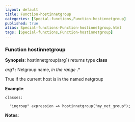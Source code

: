 ```yaml
---
layout: default
title: Function-hostinnetgroup
categories: [Special-functions,Function-hostinnetgroup]
published: true
alias: Special-functions-Function-hostinnetgroup.html
tags: [Special-functions,Function-hostinnetgroup]
---
```


### Function hostinnetgroup

**Synopsis**: hostinnetgroup(arg1) returns type **class**

  
 *arg1* : Netgroup name, *in the range* .\*   

True if the current host is in the named netgroup

**Example**:  
   

```cf3
classes:

  "ingroup" expression => hostinnetgroup("my_net_group");
```

**Notes**:  
   
